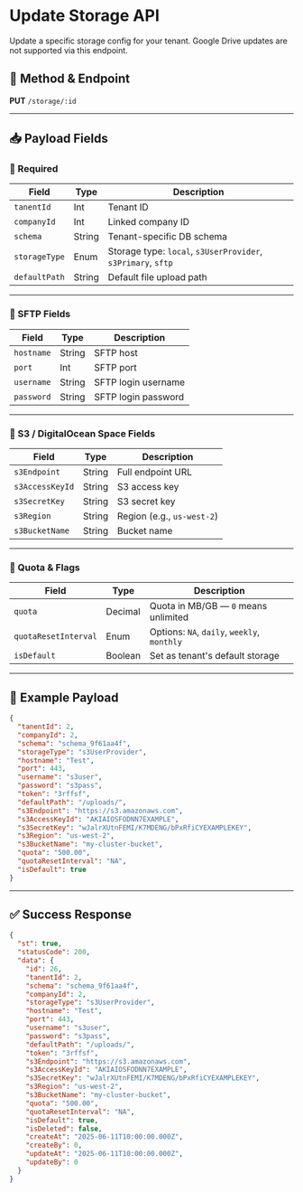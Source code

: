 # Update Storage API

Update a specific storage config for your tenant. Google Drive updates are not supported via this endpoint.

## 📡 Method & Endpoint

**PUT** `/storage/:id`

---

## 📥 Payload Fields

### 🔹 Required

| Field         | Type   | Description                                                  |
| ------------- | ------ | ------------------------------------------------------------ |
| `tanentId`    | Int    | Tenant ID                                                    |
| `companyId`   | Int    | Linked company ID                                            |
| `schema`      | String | Tenant-specific DB schema                                    |
| `storageType` | Enum   | Storage type: `local`, `s3UserProvider`, `s3Primary`, `sftp` |
| `defaultPath` | String | Default file upload path                                     |

---

### 🔹 SFTP Fields

| Field      | Type   | Description         |
| ---------- | ------ | ------------------- |
| `hostname` | String | SFTP host           |
| `port`     | Int    | SFTP port           |
| `username` | String | SFTP login username |
| `password` | String | SFTP login password |

---

### 🔹 S3 / DigitalOcean Space Fields

| Field           | Type   | Description                |
| --------------- | ------ | -------------------------- |
| `s3Endpoint`    | String | Full endpoint URL          |
| `s3AccessKeyId` | String | S3 access key              |
| `s3SecretKey`   | String | S3 secret key              |
| `s3Region`      | String | Region (e.g., `us-west-2`) |
| `s3BucketName`  | String | Bucket name                |

---

### 🔹 Quota & Flags

| Field                | Type    | Description                                 |
| -------------------- | ------- | ------------------------------------------- |
| `quota`              | Decimal | Quota in MB/GB — `0` means unlimited        |
| `quotaResetInterval` | Enum    | Options: `NA`, `daily`, `weekly`, `monthly` |
| `isDefault`          | Boolean | Set as tenant's default storage             |

---

## 🧪 Example Payload

```json
{
  "tanentId": 2,
  "companyId": 2,
  "schema": "schema_9f61aa4f",
  "storageType": "s3UserProvider",
  "hostname": "Test",
  "port": 443,
  "username": "s3user",
  "password": "s3pass",
  "token": "3rffsf",
  "defaultPath": "/uploads/",
  "s3Endpoint": "https://s3.amazonaws.com",
  "s3AccessKeyId": "AKIAIOSFODNN7EXAMPLE",
  "s3SecretKey": "wJalrXUtnFEMI/K7MDENG/bPxRfiCYEXAMPLEKEY",
  "s3Region": "us-west-2",
  "s3BucketName": "my-cluster-bucket",
  "quota": "500.00",
  "quotaResetInterval": "NA",
  "isDefault": true
}
```

---

## ✅ Success Response

```json
{
  "st": true,
  "statusCode": 200,
  "data": {
    "id": 26,
    "tanentId": 2,
    "schema": "schema_9f61aa4f",
    "companyId": 2,
    "storageType": "s3UserProvider",
    "hostname": "Test",
    "port": 443,
    "username": "s3user",
    "password": "s3pass",
    "defaultPath": "/uploads/",
    "token": "3rffsf",
    "s3Endpoint": "https://s3.amazonaws.com",
    "s3AccessKeyId": "AKIAIOSFODNN7EXAMPLE",
    "s3SecretKey": "wJalrXUtnFEMI/K7MDENG/bPxRfiCYEXAMPLEKEY",
    "s3Region": "us-west-2",
    "s3BucketName": "my-cluster-bucket",
    "quota": "500.00",
    "quotaResetInterval": "NA",
    "isDefault": true,
    "isDeleted": false,
    "createAt": "2025-06-11T10:00:00.000Z",
    "createBy": 0,
    "updateAt": "2025-06-11T10:00:00.000Z",
    "updateBy": 0
  }
}
```